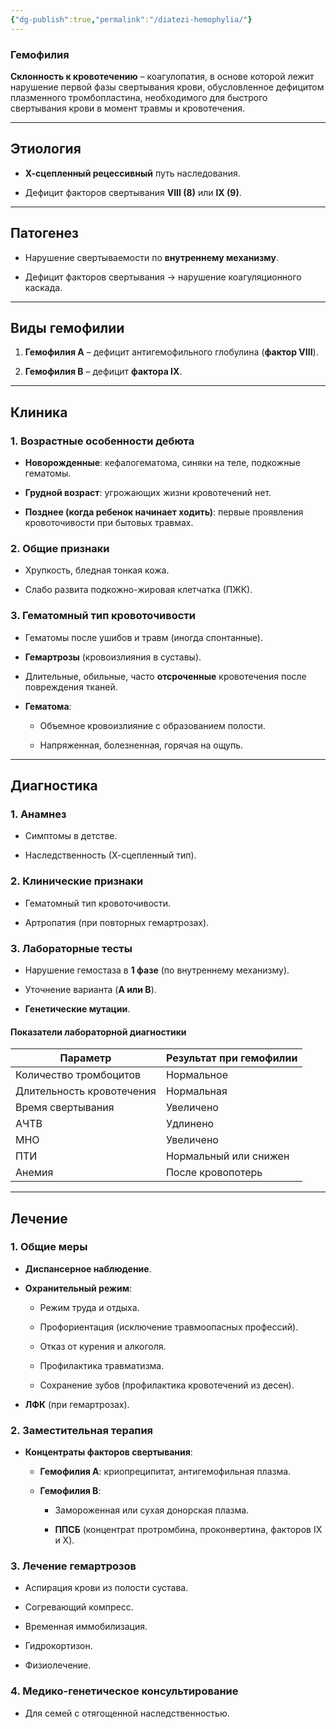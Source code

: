 ```yaml
---
{"dg-publish":true,"permalink":"/diatezi-hemophylia/"}
---
```


### **Гемофилия**

**Склонность к кровотечению** – коагулопатия, в основе которой лежит нарушение первой фазы свертывания крови, обусловленное дефицитом плазменного тромбопластина, необходимого для быстрого свертывания крови в момент травмы и кровотечения.

---

## **Этиология**

- **Х-сцепленный рецессивный** путь наследования.
    
- Дефицит факторов свертывания **VIII (8)** или **IX (9)**.
    

---

## **Патогенез**

- Нарушение свертываемости по **внутреннему механизму**.
    
- Дефицит факторов свертывания → нарушение коагуляционного каскада.
    

---

## **Виды гемофилии**

1. **Гемофилия А** – дефицит антигемофильного глобулина (**фактор VIII**).
    
2. **Гемофилия В** – дефицит **фактора IX**.
    

---

## **Клиника**

### **1. Возрастные особенности дебюта**

- **Новорожденные**: кефалогематома, синяки на теле, подкожные гематомы.
    
- **Грудной возраст**: угрожающих жизни кровотечений нет.
    
- **Позднее (когда ребенок начинает ходить)**: первые проявления кровоточивости при бытовых травмах.
    

### **2. Общие признаки**

- Хрупкость, бледная тонкая кожа.
    
- Слабо развита подкожно-жировая клетчатка (ПЖК).
    

### **3. Гематомный тип кровоточивости**

- Гематомы после ушибов и травм (иногда спонтанные).
    
- **Гемартрозы** (кровоизлияния в суставы).
    
- Длительные, обильные, часто **отсроченные** кровотечения после повреждения тканей.
    
- **Гематома**:
    
    - Объемное кровоизлияние с образованием полости.
        
    - Напряженная, болезненная, горячая на ощупь.
        

---

## **Диагностика**

### **1. Анамнез**

- Симптомы в детстве.
    
- Наследственность (Х-сцепленный тип).
    

### **2. Клинические признаки**

- Гематомный тип кровоточивости.
    
- Артропатия (при повторных гемартрозах).
    

### **3. Лабораторные тесты**

- Нарушение гемостаза в **1 фазе** (по внутреннему механизму).
    
- Уточнение варианта (**А или В**).
    
- **Генетические мутации**.
    

#### **Показатели лабораторной диагностики**

|Параметр|Результат при гемофилии|
|---|---|
|Количество тромбоцитов|Нормальное|
|Длительность кровотечения|Нормальная|
|Время свертывания|Увеличено|
|АЧТВ|Удлинено|
|МНО|Увеличено|
|ПТИ|Нормальный или снижен|
|Анемия|После кровопотерь|

---

## **Лечение**

### **1. Общие меры**

- **Диспансерное наблюдение**.
    
- **Охранительный режим**:
    
    - Режим труда и отдыха.
        
    - Профориентация (исключение травмоопасных профессий).
        
    - Отказ от курения и алкоголя.
        
    - Профилактика травматизма.
        
    - Сохранение зубов (профилактика кровотечений из десен).
        
- **ЛФК** (при гемартрозах).
    

### **2. Заместительная терапия**

- **Концентраты факторов свертывания**:
    
    - **Гемофилия А**: криопреципитат, антигемофильная плазма.
        
    - **Гемофилия В**:
        
        - Замороженная или сухая донорская плазма.
            
        - **ППСБ** (концентрат протромбина, проконвертина, факторов IX и X).
            

### **3. Лечение гемартрозов**

- Аспирация крови из полости сустава.
    
- Согревающий компресс.
    
- Временная иммобилизация.
    
- Гидрокортизон.
    
- Физиолечение.
    

### **4. Медико-генетическое консультирование**

- Для семей с отягощенной наследственностью.